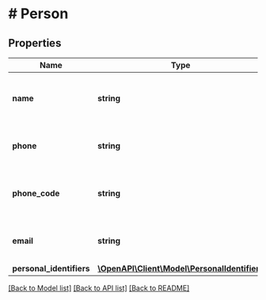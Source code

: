 # # Person

## Properties

Name | Type | Description | Notes
------------ | ------------- | ------------- | -------------
**name** | **string** | The person&#39;s name as it should be displayed. | [optional]
**phone** | **string** | The person&#39;s phone number. | [optional]
**phone_code** | **string** | A code or extension of the phone number. | [optional]
**email** | **string** | The person&#39;s email address. | [optional]
**personal_identifiers** | [**\OpenAPI\Client\Model\PersonalIdentifiers**](PersonalIdentifiers.md) |  | [optional]

[[Back to Model list]](../../README.md#models) [[Back to API list]](../../README.md#endpoints) [[Back to README]](../../README.md)
